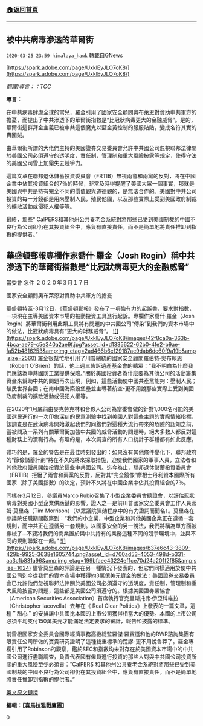 ###  [:house:返回首頁](https://github.com/ourhimalayas/txt)
---

## 被中共病毒滲透的華爾街
`2020-03-25 23:59 himalaya_hawk` [轉載自GNews](https://gnews.org/zh-hant/152925/)

[https://spark.adobe.com/page/UxklEyJLO7oK8/](https://spark.adobe.com/page/UxklEyJLO7oK8/)

*翻譯/導言：：TCC*

**導言：**

在中共病毒肆虐全球的當兒，羅金引用了國家安全顧問奧布萊恩對資助中共軍方的擔憂，而提出了中共滲透下的華爾街指數是“比冠狀病毒更大的金融威脅”。是的，華爾街這群拜金主義已被中共這個魔鬼以藍金黃控制的服服貼貼，變成名符其實的賣國賊。

由華爾街所謂的大佬們主持的美國證券交易委員會允許中共國公司忽視聯邦法律關於美國公司必須遵守的透明度，責任制，管理制和重大風險披露等規定，使得守法的美國公司雪上加霜失去競爭力。

這篇文章在聯邦退休儲蓄投資委員會（FRTIB）無視兩會和兩黨的反對，將在中國企業中佔其投資組合的7％的時候，非常及時得提醒了美國大眾一個事實，那就是美國與中共是持有完全不同的價值觀與道德觀的，是無法合作的。美國對中共公司投資的每一分錢都是用來壓制人民，殖民他國，以及那些實際上受到美國政府制裁的擴散活動或侵犯人權等等。

最終，那些“ CalPERS和其他州公共養老金系統對將那些已受到美國制裁的中國不良行為公司卻仍在其投資組合中，應負有直接責任，而不是簡單地將責任推卸到指數的提供者。”

## 華盛頓郵報專欄作家喬什·羅金（Josh Rogin）稱中共滲透下的華爾街指數是“比冠狀病毒更大的金融威脅”

當委會 急件 ２０２０年３月１７日

國家安全顧問奧布萊恩對資助中共軍方的擔憂

華盛頓特區-3月12日，《華盛頓郵報》發布了一項強有力的起訴書，要求對指數，一項現在主導美國資本市場的被動投資工具進行起訴。專欄作家喬什·羅金（Josh Rogin）將華爾街利用此類工具將有問題的中共國公司“傳染”到我們的資本市場中的做法，比冠狀病毒具有“更大的財務威脅”。
[!\[\](https://spark.adobe.com/page/UxklEyJLO7oK8/images/42f8ca0a-363b-4bca-ae79-c5e340a2ae9f.jpg?asset_id=d1335622-62b0-4fe2-b9ae-fa52b4816253&amp;img_etag=2ad466b6cf29187ae9dab6dc60f9a19b&amp;size=2560)](https://spark.adobe.com/page/UxklEyJLO7oK8/images/42f8ca0a-363b-4bca-ae79-c5e340a2ae9f.jpg?asset_id=d1335622-62b0-4fe2-b9ae-fa52b4816253&amp;img_etag=2ad466b6cf29187ae9dab6dc60f9a19b&amp;size=1024)
羅金很幫忙地引用了川普總統的國家安全顧問羅伯特·奧布賴恩（Robert O’Brien）的話，他上週三告訴遺產基金會的聽眾：“我不明白為什麼我們應該為中共國防工業提供保險。”關於美國投資者為什麼要為其他公司的活動籌集資金來幫助中共的問題再次出現，例如，這些活動使中國共產黨能夠：壓制人民；殖民世界各國；在南中國海築設堡壘並主導著航空-更不用說那些實際上受到美國政府制裁的擴散活動或侵犯人權等。

在2020年1月底前由麥克勞克林和合夥人公司為當委會做的針對1,000名可能的美國選民進行的一次印象深刻的民意測驗中找到美國人對這些主題的實際情緒指標，該調查是在武漢病毒開始激起我們的同胞們對這種大流行帶來的危險的認知之前。當被問及一系列有關華爾街加強中共國的威脅活動的問題時，絕大多數人都反對這種財務上的瀆職行為。有趣的是，本次調查的所有人口統計子群體都有如此反應。

碰巧的是，羅金的警告是在最佳時刻發出的：如果沒有其他條件變化下，聯邦政府的“節儉儲蓄計劃”將在不久的將來採取措施，迫使我們國家的軍事人員，立法者和其他政府僱員開始投資於這些中共國公司。迄今為止，聯邦退休儲蓄投資委員會（FRTIB）拒絕了兩會和兩黨的反對，反對其“完全鏡像”摩根士丹利資本國際所有國家（除了美國指數）的決定，預計不久將在中國企業中佔其投資組合的7％。

同樣在3月12日，參議員Marco Rubio召集了小型企業委員會聽證會，以評估冠狀病毒對美國小型企業供應鏈的影響。證人之一是前川普國家安全委員會工作人員蒂姆·莫里森（Tim Morrison）（以眾議院彈劾程序中的有力證詞而聞名）。莫里森在參議院任職期間觀察到：“我們的小企業，中型企業和其他美國企業正在遵循一套規則，而中共正在遵循另一套規則。以國家安全的另一說法，我們將稱為單方面被繳械了…不要將我們的商業置於與中共持有的業務這種不同的競爭環境中，並與不同的規則聯繫在一起。”
[!\[\](https://spark.adobe.com/page/UxklEyJLO7oK8/images/b37e6c43-3809-429b-9925-3638e1605744.png?asset_id=d700ad53-4053-498d-b331-aa3c1b831a96&amp;img_etag=199bfaee43224ef1ce70d24a201f2f85&amp;size=1024)](https://spark.adobe.com/page/UxklEyJLO7oK8/images/b37e6c43-3809-429b-9925-3638e1605744.png?asset_id=d700ad53-4053-498d-b331-aa3c1b831a96&amp;img_etag=199bfaee43224ef1ce70d24a201f2f85&amp;size=1024)
儘管莫里森的評論是在另一種情況下發表的，但它們同樣適用於使中共國公司迄今從我們的資本市場中獲得約3萬億美元資金的做法：美國證券交易委員會已允許他們忽視聯邦法律關於美國公司必須遵守的透明度，責任制，管理制和重大風險披露的問題，這些都是美國公司須遵守的。根據美國證券業協會（American Securities Association）首席執行官克里斯托弗·伊亞科維拉（Christopher Iacovella）去年在《 Real Clear Politics》上發表的一篇文章，這種＂甜心＂的安排讓中共國比本國的上市公司獲得相當大的優勢。本國的上市公司必須平均支付150萬美元才能滿足法定要求的審計，報告和披露的標準。

前雷根國家安全委員會國際經濟事務高級總監羅傑·羅賓遜和他的RWR諮詢集團有限責任公司所做的寶貴研究證明了這種雙重標準的荒謬-更不用說魯莽了。羅金專欄引用了Robinson的觀察，鑑於SEC和指數均未對存在於美國資本市場中的中共國公司進行盡職調查，負責代表國有僱員進行投資的那些人對與中共國公司投資所關的重大風險至少必須責：“CalPERS 和其他州公共養老金系統對將那些已受到美國制裁的中國不良行為公司卻仍在其投資組合中，應負有直接責任，而不是簡單地將責任推卸到指數的提供者。”

[英文原文鏈接](https://presentdangerchina.org/2020/03/washington-post-columnist-josh-rogin-calls-chinese-penetration-of-wall-street-indexes-a-bigger-financial-threat-than-coronavirus/)

**編輯：【喜馬拉雅戰鷹團】**

0
